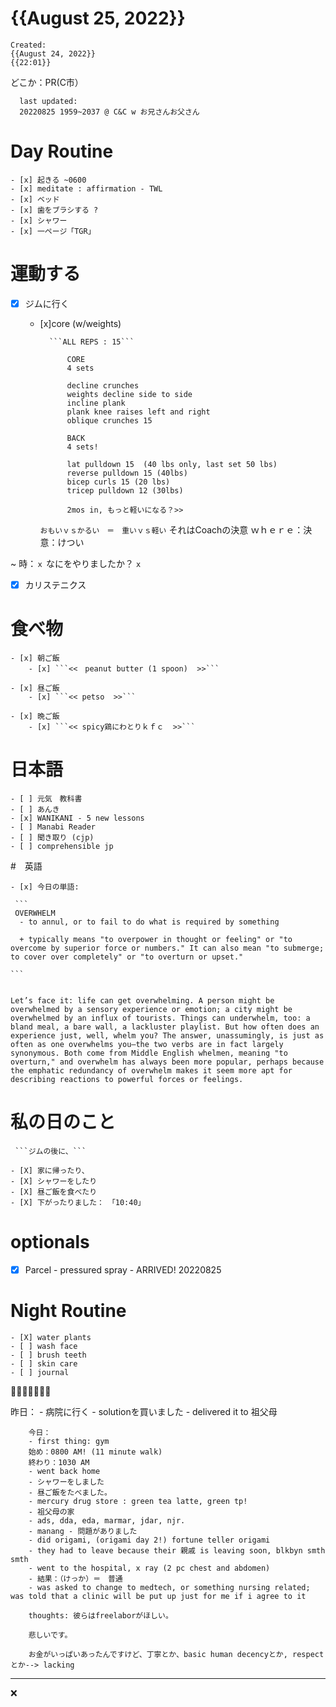 # {{August 25, 2022}}
	Created: 
	{{August 24, 2022}} 
	{{22:01}}
どこか：PR(C市）

      last updated: 
      20220825 1959~2037 @ C&C w お兄さんお父さん
      
      
      
# Day Routine

	- [x] 起きる ~0600
	- [x] meditate : affirmation - TWL
	- [x] ベッド 
	- [x] 歯をブラシする ?
	- [x] シャワー
	- [x] 一ページ「TGR」

# 運動する

- [x] ジムに行く 
	- [x]core
(w/weights)

			```ALL REPS : 15```

				CORE
				4 sets

				decline crunches 
				weights decline side to side
				incline plank
				plank knee raises left and right
				oblique crunches 15

				BACK
				4 sets!

				lat pulldown 15  (40 lbs only, last set 50 lbs)
				reverse pulldown 15 (40lbs)
				bicep curls 15 (20 lbs)
				tricep pulldown 12 (30lbs)

				2mos in, もっと軽いになる？>>

		```おもいｖｓかるい　＝　重いｖｓ軽い```
		それはCoachの決意
		ｗｈｅｒｅ：決意：けつい


~ 時：```ｘ``` 
なにをやりましたか？ ```x```


- [x] カリステニクス

# 食べ物

	- [x] 朝ご飯
		- [x] ```<<　peanut butter (1 spoon)  >>```

	- [x] 昼ご飯
		- [x] ```<< petso  >>```

	- [x] 晩ご飯
		- [x] ```<< spicy鶏にわとりｋｆｃ  >>```

# 日本語

	- [ ] 元気　教科書
	- [ ] あんき
	- [x] WANIKANI - 5 new lessons
	- [ ] Manabi Reader
	- [ ] 聞き取り (cjp)
	- [ ] comprehensible jp


#　英語

	- [x] 今日の単語:

	 ``` 
	 OVERWHELM
	  - to annul, or to fail to do what is required by something 

	  + typically means "to overpower in thought or feeling" or "to overcome by superior force or numbers." It can also mean "to submerge; to cover over completely" or "to overturn or upset."

	```

```

Let’s face it: life can get overwhelming. A person might be overwhelmed by a sensory experience or emotion; a city might be overwhelmed by an influx of tourists. Things can underwhelm, too: a bland meal, a bare wall, a lackluster playlist. But how often does an experience just, well, whelm you? The answer, unassumingly, is just as often as one overwhelms you—the two verbs are in fact largely synonymous. Both come from Middle English whelmen, meaning "to overturn," and overwhelm has always been more popular, perhaps because the emphatic redundancy of overwhelm makes it seem more apt for describing reactions to powerful forces or feelings.
```



# 私の日のこと
	 ```ジムの後に、```

	- [X] 家に帰ったり、
	- [X] シャワーをしたり
	- [X] 昼ご飯を食べたり
	- [X] 下がったりました：　「10:40」

# optionals
- [X] Parcel - pressured spray - ARRIVED! 20220825
 

# Night Routine
	- [X] water plants 
	- [ ] wash face
	- [ ] brush teeth
	- [ ] skin care
	- [ ] journal


🌸🌸🌸🌸🌸🌸🌸

昨日：
		- 病院に行く
		- solutionを買いました
		- delivered it to 祖父母


		今日：
		- first thing: gym 
		始め：0800 AM! (11 minute walk)
		終わり：1030 AM
		- went back home
		- シャワーをしました
		- 昼ご飯をたべました。
		- mercury drug store : green tea latte, green tp!
		- 祖父母の家
		- ads, dda, eda, marmar, jdar, njr.
		- manang - 問題がありました
		- did origami, (origami day 2!) fortune teller origami
		- they had to leave because their 親戚 is leaving soon, blkbyn smth smth
		- went to the hospital, x ray (2 pc chest and abdomen)
		- 結果：（けっか）＝　普通
		- was asked to change to medtech, or something nursing related; was told that a clinic will be put up just for me if i agree to it

		thoughts: 彼らはfreelaborがほしい。

		悲しいです。

		お金がいっぱいあったんですけど、丁寧とか、basic human decencyとか, respectとか--> lacking


----

❌
